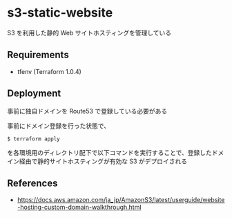 # s3-static-website

S3 を利用した静的 Web サイトホスティングを管理している

## Requirements

- tfenv (Terraform 1.0.4)

## Deployment

事前に独自ドメインを Route53 で登録している必要がある

事前にドメイン登録を行った状態で、

```
$ terraform apply
```

を各環境用のディレクトリ配下で以下コマンドを実行することで、登録したドメイン経由で静的サイトホスティングが有効な S3 がデプロイされる

## References

- https://docs.aws.amazon.com/ja_jp/AmazonS3/latest/userguide/website-hosting-custom-domain-walkthrough.html

